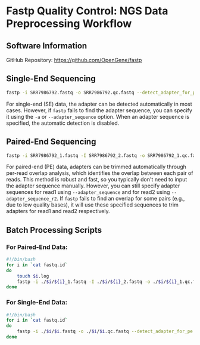 # Fastp Quality Control: NGS Data Preprocessing Workflow

## Software Information

GitHub Repository: https://github.com/OpenGene/fastp

## Single-End Sequencing

```bash
fastp -i SRR7986792.fastq -o SRR7986792.qc.fastq --detect_adapter_for_pe --thread 16
```

For single-end (SE) data, the adapter can be detected automatically in most cases. However, if `fastp` fails to find the adapter sequence, you can specify it using the `-a` or `--adapter_sequence` option. When an adapter sequence is specified, the automatic detection is disabled.

## Paired-End Sequencing

```bash
fastp -i SRR7986792_1.fastq -I SRR7986792_2.fastq -o SRR7986792_1.qc.fastq -O SRR7986792_2.qc.fastq --detect_adapter_for_pe --thread 16
```

For paired-end (PE) data, adapters can be trimmed automatically through per-read overlap analysis, which identifies the overlap between each pair of reads. This method is robust and fast, so you typically don't need to input the adapter sequence manually. However, you can still specify adapter sequences for read1 using `--adapter_sequence` and for read2 using `--adapter_sequence_r2`. If `fastp` fails to find an overlap for some pairs (e.g., due to low quality bases), it will use these specified sequences to trim adapters for read1 and read2 respectively.

## Batch Processing Scripts

### For Paired-End Data:

```bash
#!/bin/bash
for i in `cat fastq.id`
do
    touch $i.log
    fastp -i ./$i/${i}_1.fastq -I ./$i/${i}_2.fastq -o ./$i/${i}_1.qc.fastq -O ./$i/${i}_2.qc.fastq --detect_adapter_for_pe --thread 16
done
```

### For Single-End Data:

```bash
#!/bin/bash
for i in `cat fastq.id`
do
    fastp -i ./$i/$i.fastq -o ./$i/$i.qc.fastq --detect_adapter_for_pe --thread 16
done
```